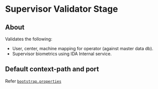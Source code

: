 # Supervisor Validator Stage

## About
Validates the following:
* User, center, machine mapping for operator (against master data db).
* Supervisor biometrics using IDA Internal service.

## Default context-path and port
Refer [`bootstrap.properties`](src/main/resources/bootstrap.properties)

